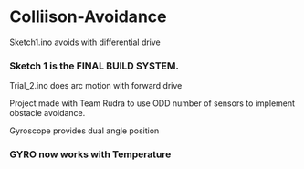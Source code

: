 # Colliison-Avoidance

Sketch1.ino avoids with differential drive

### Sketch 1 is the FINAL BUILD SYSTEM.

Trial_2.ino does arc motion with forward drive

Project made with Team Rudra to use ODD number of sensors to implement obstacle avoidance. 

Gyroscope provides dual angle position

### GYRO now works with Temperature